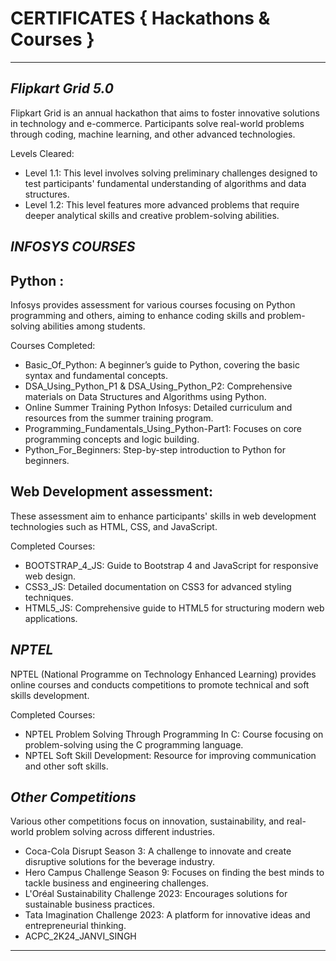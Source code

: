 # CERTIFICATES { Hackathons & Courses }

-------------------------------------------------------------------------------------------------------------------------------------------------------------------
*Flipkart Grid 5.0*
-------------------
Flipkart Grid is an annual hackathon that aims to foster innovative solutions in technology and e-commerce. Participants solve real-world problems through coding, machine learning, and other advanced technologies.

Levels Cleared:

- Level 1.1: This level involves solving preliminary challenges designed to test participants' fundamental understanding of algorithms and data structures.
- Level 1.2: This level features more advanced problems that require deeper analytical skills and creative problem-solving abilities.

*INFOSYS COURSES*
-----------------

Python :
-----------------
Infosys provides assessment for various courses focusing on Python programming and others, aiming to enhance coding skills and problem-solving abilities among students.

Courses Completed:
- Basic_Of_Python: A beginner’s guide to Python, covering the basic syntax and fundamental concepts.
- DSA_Using_Python_P1 & DSA_Using_Python_P2: Comprehensive materials on Data Structures and Algorithms using Python.
- Online Summer Training Python Infosys: Detailed curriculum and resources from the summer training program.
- Programming_Fundamentals_Using_Python-Part1: Focuses on core programming concepts and logic building.
- Python_For_Beginners: Step-by-step introduction to Python for beginners.

Web Development assessment:
-----------------------------------
These assessment aim to enhance participants' skills in web development technologies such as HTML, CSS, and JavaScript.

Completed Courses:
- BOOTSTRAP_4_JS: Guide to Bootstrap 4 and JavaScript for responsive web design.
- CSS3_JS: Detailed documentation on CSS3 for advanced styling techniques.
- HTML5_JS: Comprehensive guide to HTML5 for structuring modern web applications.

*NPTEL*
--------
NPTEL (National Programme on Technology Enhanced Learning) provides online courses and conducts competitions to promote technical and soft skills development.

Completed Courses:
- NPTEL Problem Solving Through Programming In C: Course focusing on problem-solving using the C programming language.
- NPTEL Soft Skill Development: Resource for improving communication and other soft skills.

*Other Competitions*
--------------------

Various other competitions focus on innovation, sustainability, and real-world problem solving across different industries.
- Coca-Cola Disrupt Season 3: A challenge to innovate and create disruptive solutions for the beverage industry.
- Hero Campus Challenge Season 9: Focuses on finding the best minds to tackle business and engineering challenges.
- L'Oréal Sustainability Challenge 2023: Encourages solutions for sustainable business practices.
- Tata Imagination Challenge 2023:  A platform for innovative ideas and entrepreneurial thinking.
- ACPC_2K24_JANVI_SINGH

-------------------------------------------------------------------------------------------------------------------------------------------------------------------
